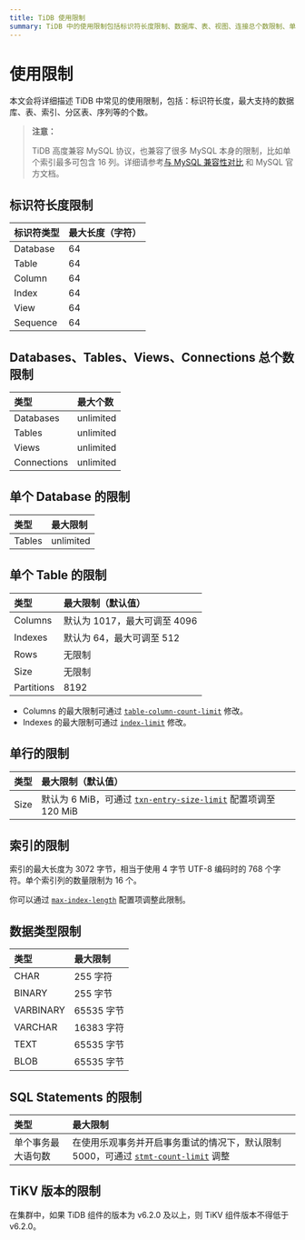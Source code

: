 ```yaml
---
title: TiDB 使用限制
summary: TiDB 中的使用限制包括标识符长度限制、数据库、表、视图、连接总个数限制、单个数据库和表的限制、单行限制、数据类型限制、SQL 语句限制和 TiKV 版本限制。
---
```


# 使用限制

本文会将详细描述 TiDB 中常见的使用限制，包括：标识符长度，最大支持的数据库、表、索引、分区表、序列等的个数。

> **注意：**
>
> TiDB 高度兼容 MySQL 协议，也兼容了很多 MySQL 本身的限制，比如单个索引最多可包含 16 列。详细请参考[与 MySQL 兼容性对比](/mysql-compatibility.md) 和 MySQL 官方文档。

## 标识符长度限制

| 标识符类型 | 最大长度（字符）|
|:---------|:--------------|
| Database | 64 |
| Table    | 64 |
| Column   | 64 |
| Index    | 64 |
| View     | 64 |
| Sequence | 64 |

## Databases、Tables、Views、Connections 总个数限制

| 类型  | 最大个数   |
|:----------|:----------|
| Databases | unlimited |
| Tables    | unlimited |
| Views     | unlimited |
| Connections| unlimited|

## 单个 Database 的限制

| 类型       | 最大限制   |
|:----------|:----------|
| Tables    |unlimited  |

## 单个 Table 的限制

| 类型       | 最大限制（默认值）              |
|:----------|:------------------------------|
| Columns   | 默认为 1017，最大可调至 4096     |
| Indexes   | 默认为 64，最大可调至 512        |
| Rows      | 无限制                         |
| Size      | 无限制                         |
| Partitions| 8192                          |

* Columns 的最大限制可通过 [`table-column-count-limit`](/tidb-configuration-file.md#table-column-count-limit-从-v50-版本开始引入) 修改。
* Indexes 的最大限制可通过 [`index-limit`](/tidb-configuration-file.md#index-limit-从-v50-版本开始引入) 修改。

## 单行的限制

| 类型       | 最大限制（默认值）   |
|:----------|:----------|
| Size       | 默认为 6 MiB，可通过 [`txn-entry-size-limit`](/tidb-configuration-file.md#txn-entry-size-limit-从-v4010-和-v500-版本开始引入) 配置项调至 120 MiB |

## 索引的限制

索引的最大长度为 3072 字节，相当于使用 4 字节 UTF-8 编码时的 768 个字符。单个索引列的数量限制为 16 个。

你可以通过 [`max-index-length`](/tidb-configuration-file.md#max-index-length) 配置项调整此限制。

## 数据类型限制

| 类型       | 最大限制   |
|:----------|:----------|
| CHAR       | 255 字符      |
| BINARY     | 255 字节      |
| VARBINARY  | 65535 字节    |
| VARCHAR    | 16383 字符    |
| TEXT       | 65535 字节    |
| BLOB       | 65535 字节    |

## SQL Statements 的限制

| 类型       | 最大限制   |
|:----------|:----------|
| 单个事务最大语句数 |  在使用乐观事务并开启事务重试的情况下，默认限制 5000，可通过 [`stmt-count-limit`](/tidb-configuration-file.md#stmt-count-limit) 调整 |

## TiKV 版本的限制

在集群中，如果 TiDB 组件的版本为 v6.2.0 及以上，则 TiKV 组件版本不得低于 v6.2.0。
